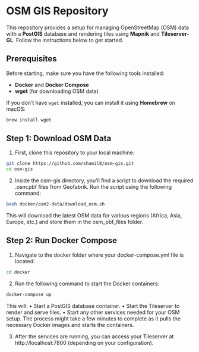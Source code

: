 # OSM GIS Repository

This repository provides a setup for managing OpenStreetMap (OSM) data with a **PostGIS** database and rendering tiles using **Mapnik** and **Tileserver-GL**. Follow the instructions below to get started.

## Prerequisites

Before starting, make sure you have the following tools installed:

- **Docker** and **Docker Compose**
- **wget** (for downloading OSM data)

If you don’t have `wget` installed, you can install it using **Homebrew** on macOS:

```bash
brew install wget
```

## Step 1: Download OSM Data
1.	First, clone this repository to your local machine:
```bash
git clone https://github.com/shamil8/osm-gis.git
cd osm-gis
```

2. Inside the osm-gis directory, you’ll find a script to download the required .osm.pbf files from Geofabrik. Run the script using the following command:
```bash
bash docker/osm2-data/download_osm.sh
```

This will download the latest OSM data for various regions (Africa, Asia, Europe, etc.) and store them in the osm_pbf_files folder.

## Step 2: Run Docker Compose
1.	Navigate to the docker folder where your docker-compose.yml file is located:
```bash
cd docker
```

2. Run the following command to start the Docker containers:

```bash
docker-compose up
```

This will:
	•	Start a PostGIS database container.
	•	Start the Tileserver to render and serve tiles.
	•	Start any other services needed for your OSM setup.
The process might take a few minutes to complete as it pulls the necessary Docker images and starts the containers.

3.	After the services are running, you can access your Tileserver at http://localhost:7800 (depending on your configuration).
